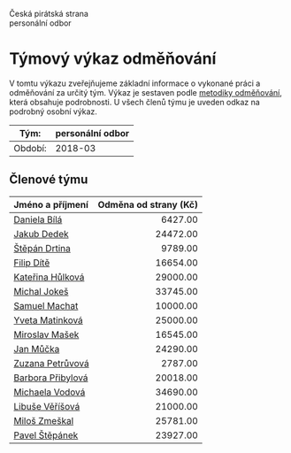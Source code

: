 Česká pirátská strana  
personální odbor

Týmový výkaz odměňování
===========================

V tomtu výkazu zveřejňujeme základní informace o vykonané práci a odměňování
za určitý tým. Výkaz je sestaven podle [metodiky odměňování][metodika],
která obsahuje podrobnosti. U všech členů týmu je uveden odkaz na podrobný osobní výkaz.

Tým:                     | personální odbor
-----------------------  | --------------------
Období:                  | 2018-03

Členové týmu
--------------

| Jméno a příjmení                        |   Odměna od strany (Kč) |
|:----------------------------------------|------------------------:|
| [Daniela Bílá](daniela-bila/)           |                 6427.00 |
| [Jakub Dedek](jakub-dedek/)             |                24472.00 |
| [Štěpán Drtina](stepan-drtina/)         |                 9789.00 |
| [Filip Dítě](filip-dite/)               |                16654.00 |
| [Kateřina Hůlková](katerina-hulkova/)   |                29000.00 |
| [Michal Jokeš](michal-jokes/)           |                33745.00 |
| [Samuel Machat](samuel-machat/)         |                10000.00 |
| [Yveta Matinková](yveta-matinkova/)     |                25000.00 |
| [Miroslav Mašek](miroslav-masek/)       |                16545.00 |
| [Jan Můčka](jan-mucka/)                 |                24290.00 |
| [Zuzana Petrůvová](zuzana-petruvova/)   |                 2787.00 |
| [Barbora Přibylová](barbora-pribylova/) |                20018.00 |
| [Michaela Vodová](michaela-vodova/)     |                34690.00 |
| [Libuše Věříšová](libuse-verisova/)     |                21000.00 |
| [Miloš Zmeškal](milos-zmeskal/)         |                25781.00 |
| [Pavel Štěpánek](pavel-stepanek/)       |                23927.00 |


[metodika]: https://redmine.pirati.cz/projects/po/wiki/Odmenovani
